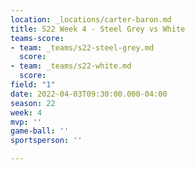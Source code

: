 ```yaml
---
location: _locations/carter-baron.md
title: S22 Week 4 - Steel Grey vs White
teams-score:
- team: _teams/s22-steel-grey.md
  score: 
- team: _teams/s22-white.md
  score: 
field: "1"
date: 2022-04-03T09:30:00.000-04:00
season: 22
week: 4
mvp: ''
game-ball: ''
sportsperson: ''

---
```

